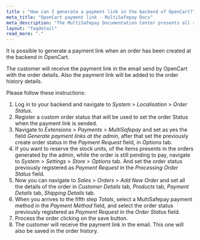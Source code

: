 ```yaml
---
title : "How can I generate a payment link in the backend of OpenCart?"
meta_title: "OpenCart payment link - MultiSafepay Docs"
meta_description: "The MultiSafepay Documentation Center presents all relevant information about our Plugins and API. You can also find support pages for payment methods, tools and general questions as well as the contact details of our Support and Integration Teams."
layout: "faqdetail"
read_more: "."
---
```


It is possible to generate a payment link when an order has been created at the backend in OpenCart. 

The customer will receive the payment link in the email send by OpenCart with the order details. Also the payment link will be added to the order history details. 
 
Please follow these instructions:

1. Log in to your backend and navigate to _System_ > _Localisation_ > _Order Status_.
2. Register a custom order status that will be used to set the order Status when the payment link is sended.
3. Navigate to _Extensions_ > _Payments_ > _MultiSafepay_ and set as yes the field _Generate payment links at the admin_, after that set the previously create order status in the _Payment Request_ field, in _Options_ tab.
4. If you want to reserve the stock units, of the items presents in the orders generated by the admin,  while the order is still pending to pay, navigate to _System_ > _Settings_ > _Store_ > _Options_ tab. And set the order status previously registered as _Payment Request_ in the _Processing Order Status_ field. 
5. Now you can  navigate to _Sales_ > _Orders_ > _Add New Order_ and set all the details of the order in _Customer Details_ tab, _Products_ tab, _Payment Details_ tab, _Shipping Details_ tab.
6. When you arrives to the fifth step _Totals_, select a MultiSafepay payment method in the _Payment Method_ field, and select the order status previously registered as _Payment Request_ in the _Order Status_ field.
7. Process the order clicking on the save button.
8. The customer will receive the payment link in the email. This one will also be saved in the order history.